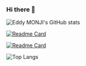 ### Hi there 👋

![Eddy MONJI's GitHub stats](https://github-readme-stats.vercel.app/api/?username=eddymonji&show_owner)

[![Readme Card](https://github-readme-stats.vercel.app/api/pin/?username=eddymonji&repo=student-list&show_owner=true)](https://github.com/eddymonji/student-list)

[![Readme Card](https://github-readme-stats.vercel.app/api/pin/?username=eddymonji&repo=ic-webapp&show_owner=true)](https://github.com/eddymonji/ic-webapp)

![Top Langs](https://github-readme-stats.vercel.app/api/top-langs/?username=eddymonji&langs_count=10&hide=javascript,html,php,python)




<!--
**eddymonji/eddymonji** is a ✨ _special_ ✨ repository because its `README.md` (this file) appears on your GitHub profile.

Here are some ideas to get you started:

- 🔭 I’m currently working on ...
- 🌱 I’m currently learning ...
- 👯 I’m looking to collaborate on ...
- 🤔 I’m looking for help with ...
- 💬 Ask me about ...
- 📫 How to reach me: ...
- 😄 Pronouns: ...
- ⚡ Fun fact: ...
-->
